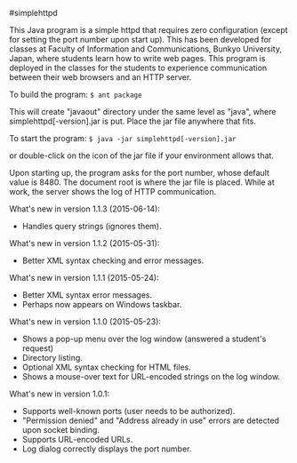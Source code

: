 #simplehttpd

This Java program is a simple httpd that requires zero configuration (except for setting the port number upon start up).
This has been developed for classes at Faculty of Information and Communications, Bunkyo University, Japan, where
students learn how to write web pages. This program is deployed in the classes for the students to experience communication
between their web browsers and an HTTP server.

To build the program:
`$ ant package`

This will create "javaout" directory under the same level as "java", where simplehttpd[-version].jar is put.
Place the jar file anywhere that fits.

To start the program:
`$ java -jar simplehttpd[-version].jar`

or double-click on the icon of the jar file if your environment allows that.

Upon starting up, the program asks for the port number, whose default value is 8480.
The document root is where the jar file is placed.
While at work, the server shows the log of HTTP communication.

What's new in version 1.1.3 (2015-06-14):
- Handles query strings (ignores them).

What's new in version 1.1.2 (2015-05-31):
- Better XML syntax checking and error messages.

What's new in version 1.1.1 (2015-05-24):
- Better XML syntax error messages.
- Perhaps now appears on Windows taskbar.

What's new in version 1.1.0 (2015-05-23):
- Shows a pop-up menu over the log window (answered a student's request)
- Directory listing.
- Optional XML syntax checking for HTML files.
- Shows a mouse-over text for URL-encoded strings on the log window.

What's new in version 1.0.1:
- Supports well-known ports (user needs to be authorized).
- "Permission denied" and "Address already in use" errors are detected upon socket binding.
- Supports URL-encoded URLs.
- Log dialog correctly displays the port number.
